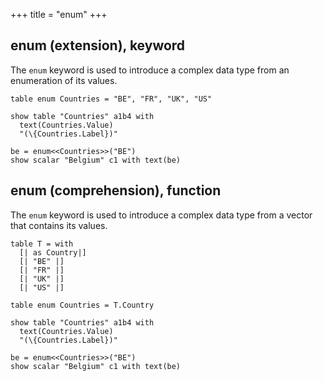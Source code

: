 +++
title = "enum"
+++

## enum (extension), keyword

The `enum` keyword is used to introduce a complex data type from an enumeration of its values.

```envision
table enum Countries = "BE", "FR", "UK", "US"

show table "Countries" a1b4 with
  text(Countries.Value)
  "(\{Countries.Label})"
 
be = enum<<Countries>>("BE")
show scalar "Belgium" c1 with text(be)
```

## enum (comprehension), function

The `enum` keyword is used to introduce a complex data type from a vector that contains its values.

```envision
table T = with 
  [| as Country|]
  [| "BE" |]
  [| "FR" |]
  [| "UK" |]
  [| "US" |]

table enum Countries = T.Country
 
show table "Countries" a1b4 with
  text(Countries.Value)
  "(\{Countries.Label})"
 
be = enum<<Countries>>("BE")
show scalar "Belgium" c1 with text(be)
```
